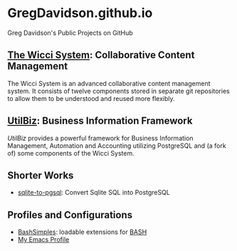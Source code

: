 # GregDavidson.github.io
Greg Davidson's Public Projects on GitHub

## [The Wicci System](https://gregdavidson.github.io/wicci-core-S0_lib): Collaborative Content Management

The Wicci System is an advanced collaborative content management system.  It consists of twelve components stored in separate git repositories to allow them to be understood and reused more flexibly.

## [UtilBiz](https://github.com/GregDavidson/UtilBiz): Business Information Framework

_UtilBiz_ provides a powerful framework for Business Information Management, Automation and Accounting utilizing PostgreSQL and (a fork of) some components of the Wicci System.

## Shorter Works

+ [sqlite-to-pgsql](https://github.com/GregDavidson/sqlite-to-pgsql): Convert Sqlite SQL into PostgreSQL

## Profiles and Configurations

+ [BashSimples](https://github.com/GregDavidson/BashSimples): loadable extensions for [BASH](https://www.gnu.org/software/bash/bash.html)
+ [My Emacs Profile](https://github.com/GregDavidson/EmacsProfile)
